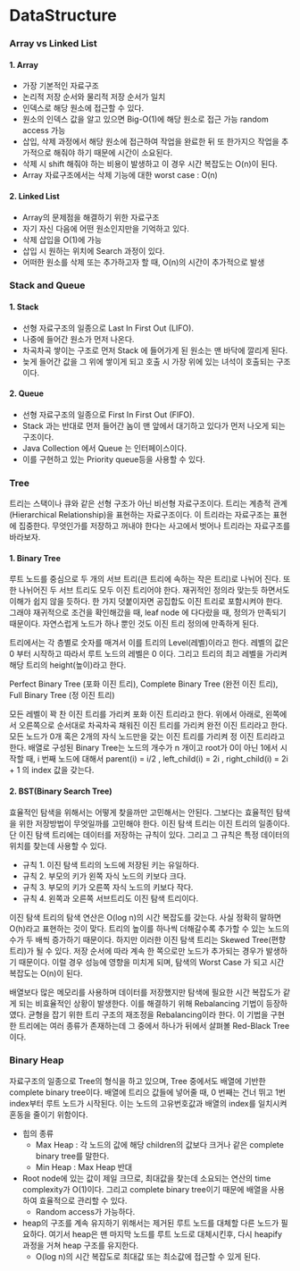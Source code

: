 # DataStructure

### Array vs Linked List

#### 1. Array
- 가장 기본적인 자료구조
- 논리적 저장 순서와 물리적 저장 순서가 일치
- 인덱스로 해당 원소에 접근할 수 있다.
- 원소의 인덱스 값을 알고 있으면 Big-O(1)에 해당 원소로 접근 가능 random access 가능
- 삽입, 삭제 과정에서 해당 원소에 접근하여 작업을 완료한 뒤 또 한가지으 작업을 추가적으로 해줘야 하기 때문에 시간이 소요된다.
- 삭제 시 shift 해줘야 하는 비용이 발생하고 이 경우 시간 복잡도는 O(n)이 된다.
- Array 자료구조에서는 삭제 기능에 대한 worst case : O(n)
#### 2. Linked List
- Array의 문제점을 해결하기 위한 자료구조
- 자기 자신 다음에 어떤 원소인지만을 기억하고 있다.
- 삭제 삽입을 O(1)에 가능
- 삽입 시 원하는 위치에 Search 과정이 있다.
- 어떠한 원소를 삭제 또는 추가하고자 할 때, O(n)의 시간이 추가적으로 발생


### Stack and Queue
#### 1. Stack
- 선형 자료구조의 일종으로 Last In First Out (LIFO). 
- 나중에 들어간 원소가 먼저 나온다. 
- 차곡차곡 쌓이는 구조로 먼저 Stack 에 들어가게 된 원소는 맨 바닥에 깔리게 된다. 
- 늦게 들어간 값을 그 위에 쌓이게 되고 호출 시 가장 위에 있는 녀석이 호출되는 구조이다.

#### 2. Queue
- 선형 자료구조의 일종으로 First In First Out (FIFO). 
- Stack 과는 반대로 먼저 들어간 놈이 맨 앞에서 대기하고 있다가 먼저 나오게 되는 구조이다. 
- Java Collection 에서 Queue 는 인터페이스이다. 
- 이를 구현하고 있는 Priority queue등을 사용할 수 있다.


### Tree
트리는 스택이나 큐와 같은 선형 구조가 아닌 비선형 자료구조이다. 트리는 계층적 관계(Hierarchical Relationship)을 표현하는 자료구조이다. 이 트리라는 자료구조는 표현에 집중한다. 무엇인가를 저장하고 꺼내야 한다는 사고에서 벗어나 트리라는 자료구조를 바라보자.

#### 1. Binary Tree
루트 노드를 중심으로 두 개의 서브 트리(큰 트리에 속하는 작은 트리)로 나뉘어 진다. 또한 나뉘어진 두 서브 트리도 모두 이진 트리어야 한다. 재귀적인 정의라 맞는듯 하면서도 이해가 쉽지 않을 듯하다. 한 가지 덧붙이자면 공집합도 이진 트리로 포함시켜야 한다. 그래야 재귀적으로 조건을 확인해갔을 때, leaf node 에 다다랐을 때, 정의가 만족되기 때문이다. 자연스럽게 노드가 하나 뿐인 것도 이진 트리 정의에 만족하게 된다.

트리에서는 각 층별로 숫자를 매겨서 이를 트리의 Level(레벨)이라고 한다. 레벨의 값은 0 부터 시작하고 따라서 루트 노드의 레벨은 0 이다. 그리고 트리의 최고 레벨을 가리켜 해당 트리의 height(높이)라고 한다.

Perfect Binary Tree (포화 이진 트리), Complete Binary Tree (완전 이진 트리), Full Binary Tree (정 이진 트리)

모든 레벨이 꽉 찬 이진 트리를 가리켜 포화 이진 트리라고 한다. 위에서 아래로, 왼쪽에서 오른쪽으로 순서대로 차곡차곡 채워진 이진 트리를 가리켜 완전 이진 트리라고 한다. 모든 노드가 0개 혹은 2개의 자식 노드만을 갖는 이진 트리를 가리켜 정 이진 트리라고 한다. 배열로 구성된 Binary Tree는 노드의 개수가 n 개이고 root가 0이 아닌 1에서 시작할 때, i 번째 노드에 대해서 parent(i) = i/2 , left_child(i) = 2i , right_child(i) = 2i + 1 의 index 값을 갖는다.
#### 2. BST(Binary Search Tree)
효율적인 탐색을 위해서는 어떻게 찾을까만 고민해서는 안된다. 그보다는 효율적인 탐색을 위한 저장방법이 무엇일까를 고민해야 한다. 이진 탐색 트리는 이진 트리의 일종이다. 단 이진 탐색 트리에는 데이터를 저장하는 규칙이 있다. 그리고 그 규칙은 특정 데이터의 위치를 찾는데 사용할 수 있다.

- 규칙 1. 이진 탐색 트리의 노드에 저장된 키는 유일하다.
- 규칙 2. 부모의 키가 왼쪽 자식 노드의 키보다 크다.
- 규칙 3. 부모의 키가 오른쪽 자식 노드의 키보다 작다.
- 규칙 4. 왼쪽과 오른쪽 서브트리도 이진 탐색 트리이다.



이진 탐색 트리의 탐색 연산은 O(log n)의 시간 복잡도를 갖는다. 사실 정확히 말하면 O(h)라고 표현하는 것이 맞다. 트리의 높이를 하나씩 더해갈수록 추가할 수 있는 노드의 수가 두 배씩 증가하기 때문이다. 하지만 이러한 이진 탐색 트리는 Skewed Tree(편향 트리)가 될 수 있다. 저장 순서에 따라 계속 한 쪽으로만 노드가 추가되는 경우가 발생하기 때문이다. 이럴 경우 성능에 영향을 미치게 되며, 탐색의 Worst Case 가 되고 시간 복잡도는 O(n)이 된다.

배열보다 많은 메모리를 사용하며 데이터를 저장했지만 탐색에 필요한 시간 복잡도가 같게 되는 비효율적인 상황이 발생한다. 이를 해결하기 위해 Rebalancing 기법이 등장하였다. 균형을 잡기 위한 트리 구조의 재조정을 Rebalancing이라 한다. 이 기법을 구현한 트리에는 여러 종류가 존재하는데 그 중에서 하나가 뒤에서 살펴볼 Red-Black Tree이다.

### Binary Heap
자료구조의 일종으로 Tree의 형식을 하고 있으며, Tree 중에서도 배열에 기반한 complete binary tree이다. 배열에 트리으 값들에 넣어줄 때, 0 번째는 건너 뛰고 1번 index부터 루트 노드가 시작된다. 이는 노드의 고유번호값과 배열의 index를 일치시켜 혼동을 줄이기 위함이다.
- 힙의 종류
  - Max Heap : 각 노드의 값에 해당 children의 값보다 크거나 같은 complete binary tree를 말한다.
  - Min Heap : Max Heap 반대
- Root node에 있는 값이 제일 크므로, 최대값을 찾는데 소요되는 연산의 time complexity가 O(1)이다. 그리고 complete binary tree이기 때문에 배열을 사용하여 효율적으로 관리할 수 있다.
  - Random access가 가능하다.
- heap의 구조를 계속 유지하기 위해서는 제거된 루트 노드를 대체할 다른 노드가 필요하다. 여기서 heap은 맨 마지막 노드를 루트 노드로 대체시킨후, 다시 heapify 과정을 거쳐 heap 구조를 유지한다.
  - O(log n)의 시간 복잡도로 최대값 또는 최소값에 접근할 수 있게 된다.




